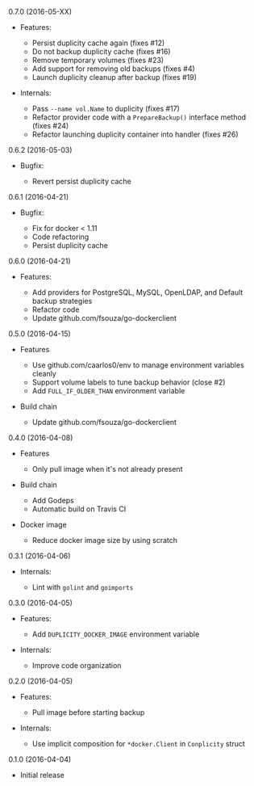 0.7.0 (2016-05-XX)

* Features:

  - Persist duplicity cache again (fixes #12)
  - Do not backup duplicity cache (fixes #16)
  - Remove temporary volumes (fixes #23)
  - Add support for removing old backups (fixes #4)
  - Launch duplicity cleanup after backup (fixes #19)

* Internals:

  - Pass `--name vol.Name` to duplicity (fixes #17)
  - Refactor provider code with a `PrepareBackup()` interface method (fixes #24)
  - Refactor launching duplicity container into handler (fixes #26)


0.6.2 (2016-05-03)

* Bugfix:

  - Revert persist duplicity cache

0.6.1 (2016-04-21)

* Bugfix:

  - Fix for docker < 1.11
  - Code refactoring
  - Persist duplicity cache

0.6.0 (2016-04-21)

* Features:

  - Add providers for PostgreSQL, MySQL, OpenLDAP, and Default backup strategies
  - Refactor code
  - Update github.com/fsouza/go-dockerclient

0.5.0 (2016-04-15)

* Features

  - Use github.com/caarlos0/env to manage environment variables cleanly
  - Support volume labels to tune backup behavior (close #2)
  - Add `FULL_IF_OLDER_THAN` environment variable

* Build chain

  - Update github.com/fsouza/go-dockerclient


0.4.0 (2016-04-08)

* Features

  - Only pull image when it's not already present

* Build chain

  - Add Godeps
  - Automatic build on Travis CI

* Docker image

  - Reduce docker image size by using scratch

0.3.1 (2016-04-06)

* Internals: 

  - Lint with `golint` and `goimports`

0.3.0 (2016-04-05)

* Features:

  - Add `DUPLICITY_DOCKER_IMAGE` environment variable

* Internals:

  - Improve code organization

0.2.0 (2016-04-05)

* Features:

  - Pull image before starting backup

* Internals:

  - Use implicit composition for `*docker.Client` in `Conplicity` struct

0.1.0 (2016-04-04)

* Initial release
